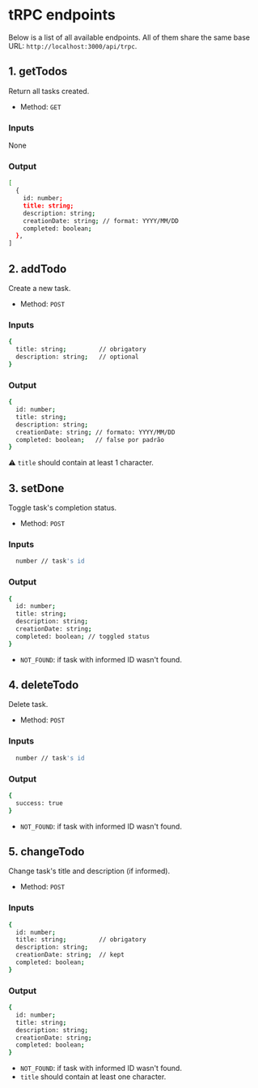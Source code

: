 # tRPC endpoints
Below is a list of all available endpoints. All of them share the same base URL: ```http://localhost:3000/api/trpc```.

## 1. getTodos
Return all tasks created.
- Method: ```GET```

### Inputs
None

### Output
```bash
[
  {
    id: number;
    title: string;
    description: string;
    creationDate: string; // format: YYYY/MM/DD
    completed: boolean;
  },
]
```

## 2. addTodo
Create a new task.
- Method: ```POST```

### Inputs
```bash
{
  title: string;         // obrigatory
  description: string;   // optional
}
```

### Output
```bash
{
  id: number;
  title: string;
  description: string;
  creationDate: string; // formato: YYYY/MM/DD
  completed: boolean;   // false por padrão
}

```
⚠️ ```title``` should contain at least 1 character.

## 3. setDone
Toggle task's completion status.
- Method: ```POST```

### Inputs
```bash
  number // task's id
```

### Output
```bash
{
  id: number;
  title: string;
  description: string;
  creationDate: string;
  completed: boolean; // toggled status
}
```
- ```NOT_FOUND```: if task with informed ID wasn't found.

## 4. deleteTodo
Delete task.
- Method: ```POST```

### Inputs
```bash
  number // task's id
```

### Output
```bash
{
  success: true
}
```
- ```NOT_FOUND```: if task with informed ID wasn't found.

## 5. changeTodo
Change task's title and description (if informed).
- Method: ```POST```

### Inputs
```bash
{
  id: number;
  title: string;         // obrigatory
  description: string;
  creationDate: string;  // kept
  completed: boolean;
}
```

### Output
```bash
{
  id: number;
  title: string;
  description: string;
  creationDate: string;
  completed: boolean; 
}
```
- ```NOT_FOUND```: if task with informed ID wasn't found.
- ```title``` should contain at least one character.